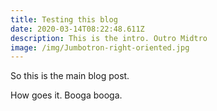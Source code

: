 ```yaml
---
title: Testing this blog
date: 2020-03-14T08:22:48.611Z
description: This is the intro. Outro Midtro
image: /img/Jumbotron-right-oriented.jpg
---
```

So this is the main blog post. 



How goes it. Booga booga.
